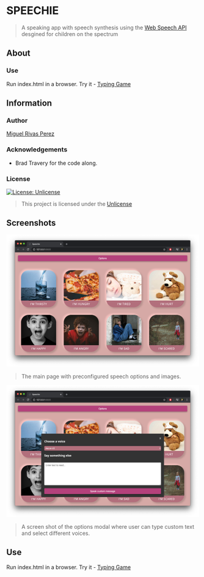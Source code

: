 # SPEECHIE
> A speaking app with speech synthesis using the [Web Speech API](https://developer.mozilla.org/en-US/docs/Web/API/Web_Speech_API) desgined for children on the spectrum

## About
### Use
Run index.html in a browser.
Try it - [Typing Game](https://mrivasperez.github.io/speechie/)

## Information
### Author
[Miguel Rivas Perez](https://github.com/mrivasperez)
### Acknowledgements
- Brad Travery for the code along.
### License
[![License: Unlicense](https://img.shields.io/badge/license-Unlicense-blue.svg)](http://unlicense.org/)
> This project is licensed under the [Unlicense](https://github.com/mrivasperez/neumorphic-typing-game/blob/master/LICENSE)

## Screenshots
![Screenshot of main page](assets/screenshot.png)
> The main page with preconfigured speech options and images.

![Screenshot of options modal](assets/screenshot2.png)
> A screen shot of the options modal where user can type custom text and select different voices.

## Use
Run index.html in a browser.
Try it - [Typing Game](https://mrivasperez.github.io/neumorphic-typing-game/)
